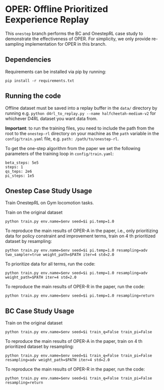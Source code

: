 # OPER: Offline Prioritized Eexperience Replay

This `onestep` branch performs the BC and OnestepRL case study to demonstrate the effectiveness of OPER. For simplicity, we only provide re-sampling implementation for OPER in this branch.

## Dependencies

Requirements can be installed via pip by running:
```
pip install -r requirements.txt
```


## Running the code

Offline dataset must be saved into a replay buffer in the ```data/``` directory by running e.g. ```python d4rl_to_replay.py --name halfcheetah-medium-v2``` for whichever D4RL dataset you want data from.

**Important**: to run the training files, you need to include the path from the root to the ```onestep-rl``` directory on your machine as the ```path``` variable in the ```config/train.yaml``` file, e.g. ```path: /path/to/onestep-rl```.

To get the one-step algorithm from the paper we set the following parameters of the training loop in ```config/train.yaml```:
```
beta_steps: 5e5
steps: 1
qs_teps: 2e6
pi_steps: 1e5
```

## Onestep Case Study Usage

Train OnestepRL on Gym locomotion tasks.

Train on the original dataset
``` 
python train.py env.name=$env seed=$i pi.temp=1.0
```

To reproduce the main results of OPER-A in the paper, i.e., only prioritizing data for policy constraint and improvement terms, train on 4 th prioritized dataset by resampling:
```
python train.py env.name=$env seed=$i pi.temp=1.0 resampling=adv two_sampler=true weight_path=$PATH iter=4 std=2.0
```

To prioritize data for all terms, run the code:
```
python train.py env.name=$env seed=$i pi.temp=1.0 resampling=adv weight_path=$PATH iter=4 std=2.0
```

To reproduce the main results of OPER-R in the paper, run the code:
```
python train.py env.name=$env seed=$i pi.temp=1.0 resampling=return
```

## BC Case Study Usage

Train on the original dataset
``` 
python train.py env.name=$env seed=$i train_q=False train_pi=False 
```

To reproduce the main results of OPER-A in the paper, train on 4 th prioritized dataset by resampling:
```
python train.py env.name=$env seed=$i train_q=False train_pi=False resampling=adv weight_path=$PATH iter=4 std=2.0
```

To reproduce the main results of OPER-R in the paper, run the code:
```
python train.py env.name=$env seed=$i train_q=False train_pi=False resampling=return
```
